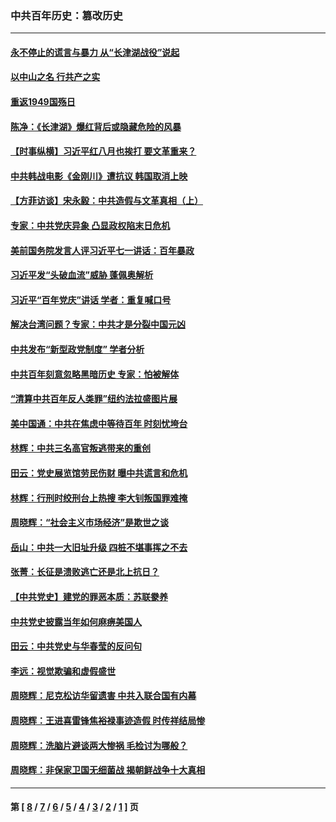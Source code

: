 ### 中共百年历史：篡改历史
---
#### [永不停止的谎言与暴力 从“长津湖战役”说起](../../pages/nf1176115/n13494094.md?11290430) 
#### [以中山之名 行共产之实](../../pages/nf1176115/n13346437.md?11290430) 
#### [重返1949国殇日](../../pages/nf1176115/n13346372.md?11290430) 
#### [陈净：《长津湖》爆红背后或隐藏危险的风暴](../../pages/nf1176115/n13314364.md?11290430) 
#### [【时事纵横】习近平红八月也挨打 要文革重来？](../../pages/nf1176115/n13231393.md?11290430) 
#### [中共韩战电影《金刚川》遭抗议 韩国取消上映](../../pages/nf1176115/n13219114.md?11290430) 
#### [【方菲访谈】宋永毅：中共造假与文革真相（上）](../../pages/nf1176115/n13200760.md?11290430) 
#### [专家：中共党庆异象 凸显政权陷末日危机](../../pages/nf1176115/n13067084.md?11290430) 
#### [美前国务院发言人评习近平七一讲话：百年暴政](../../pages/nf1176115/n13066986.md?11290430) 
#### [习近平发“头破血流”威胁 蓬佩奥解析](../../pages/nf1176115/n13063604.md?11290430) 
#### [习近平“百年党庆”讲话 学者：重复喊口号](../../pages/nf1176115/n13061411.md?11290430) 
#### [解决台湾问题？专家：中共才是分裂中国元凶](../../pages/nf1176115/n13060811.md?11290430) 
#### [中共发布“新型政党制度” 学者分析](../../pages/nf1176115/n13056354.md?11290430) 
#### [中共百年刻意忽略黑暗历史 专家：怕被解体](../../pages/nf1176115/n13056056.md?11290430) 
#### [“清算中共百年反人类罪”纽约法拉盛图片展](../../pages/nf1176115/n13052220.md?11290430) 
#### [美中国通：中共在焦虑中等待百年 时刻忧垮台](../../pages/nf1176115/n13048820.md?11290430) 
#### [林辉：中共三名高官叛逃带来的重创](../../pages/nf1176115/n13035206.md?11290430) 
#### [田云：党史展览馆劳民伤财 曝中共谎言和危机](../../pages/nf1176115/n13033900.md?11290430) 
#### [林辉：行刑时绞刑台上热搜 李大钊叛国罪难掩](../../pages/nf1176115/n13031965.md?11290430) 
#### [周晓辉：“社会主义市场经济”是欺世之谈](../../pages/nf1176115/n13024090.md?11290430) 
#### [岳山：中共一大旧址升级 四桩不堪事挥之不去](../../pages/nf1176115/n13021697.md?11290430) 
#### [张菁：长征是溃败逃亡还是北上抗日？](../../pages/nf1176115/n13020585.md?11290430) 
#### [【中共党史】建党的罪恶本质：苏联豢养](../../pages/nf1176115/n13011888.md?11290430) 
#### [中共党史披露当年如何麻痹美国人](../../pages/nf1176115/n12966400.md?11290430) 
#### [田云：中共党史与华春莹的反问句](../../pages/nf1176115/n12765178.md?11290430) 
#### [李远：视觉欺骗和虚假盛世](../../pages/nf1176115/n12993376.md?11290430) 
#### [周晓辉：尼克松访华留遗害 中共入联合国有内幕](../../pages/nf1176115/n12991422.md?11290430) 
#### [周晓辉：王进喜雷锋焦裕禄事迹造假 时传祥结局惨](../../pages/nf1176115/n12985497.md?11290430) 
#### [周晓辉：洗脑片避谈两大惨祸 毛检讨为哪般？](../../pages/nf1176115/n12971285.md?11290430) 
#### [周晓辉：非保家卫国无细菌战 揭朝鲜战争十大真相](../../pages/nf1176115/n12954161.md?11290430) 

---
#### 第 [ [8](./8.md?11290430) / [7](./7.md?11290430) / [6](./6.md?11290430) / [5](./5.md?11290430) / [4](./4.md?11290430) / [3](./3.md?11290430) / [2](./2.md?11290430) / [1](./1.md?11290430) ] 页

